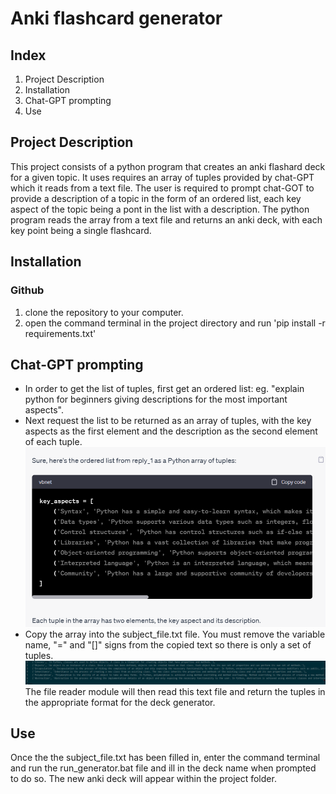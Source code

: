 # Anki flashcard generator #
## Index ##
1. Project Description
2. Installation
3. Chat-GPT prompting
4. Use

## Project Description ##
This project consists of a python program that creates an anki flashard deck for a given topic. It uses requires an array of tuples provided by chat-GPT which it reads from a text file.
The user is required to prompt chat-GOT to provide a description of a topic in the form of an ordered list, each key aspect of the topic being a pont in the list with a description.
The python program reads the array from a text file and returns an anki deck, with each key point being a single flashcard.

## Installation ##
### Github ###
  1. clone the repository to your computer.
  2. open the command terminal in the project directory and run 'pip install -r requirements.txt'
  
 ## Chat-GPT prompting ##
 * In order to get the list of tuples, first get an ordered list:
  eg. "explain python for beginners giving descriptions for the most important aspects".
 *  Next request the list to be returned as an array of tuples, with the key aspects as the first element and the description as the second element of each tuple.
    ![tuple array](images/GPT_array.png)
 * Copy the array into the subject_file.txt file. You must remove the variable name, "=" and "[]" signs from the copied text so there is only a set of tuples.
    ![tuple in text file](images/tuple_set.png)
 The file reader module will then read this text file and return the tuples in the appropriate format for the deck generator.
 
## Use ##
Once the the subject_file.txt has been filled in, enter the command terminal and run the run_generator.bat file and ill in the deck name when prompted to do so.
The new anki deck will appear within the project folder.
 
 
  
 
